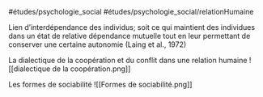 #études/psychologie_social
#études/psychologie_social/relationHumaine


Lien d’interdépendance des individus;
soit ce qui maintient des individues dans un état de relative dépendance mutuelle tout en leur permettant de conserver une certaine autonomie (Laing et al., 1972)

 La dialectique de la coopération et du conflit dans une relation humaine
![[dialectique de la coopération.png]]

  Les formes de sociabilité
![[Formes de sociabilité.png]]
